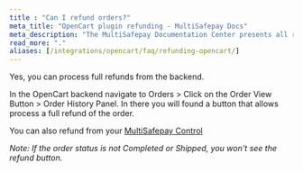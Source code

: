 ```yaml
---
title : "Can I refund orders?"
meta_title: "OpenCart plugin refunding - MultiSafepay Docs"
meta_description: "The MultiSafepay Documentation Center presents all relevant information about our Plugins and API. You can also find support pages for payment methods, tools and general questions as well as the contact details of our Support and Integration Teams."
read_more: "."
aliases: [/integrations/opencart/faq/refunding-opencart/]
---
```

Yes, you can process full refunds from the backend.

In the OpenCart backend  navigate to Orders > Click on the Order View Button > Order History Panel. In there you will found a button that allows process a full refund of the order.  

You can also refund from your [MultiSafepay Control](https://merchant.multisafepay.com)

_Note: If the order status is not Completed or Shipped, you won't see the refund button._
